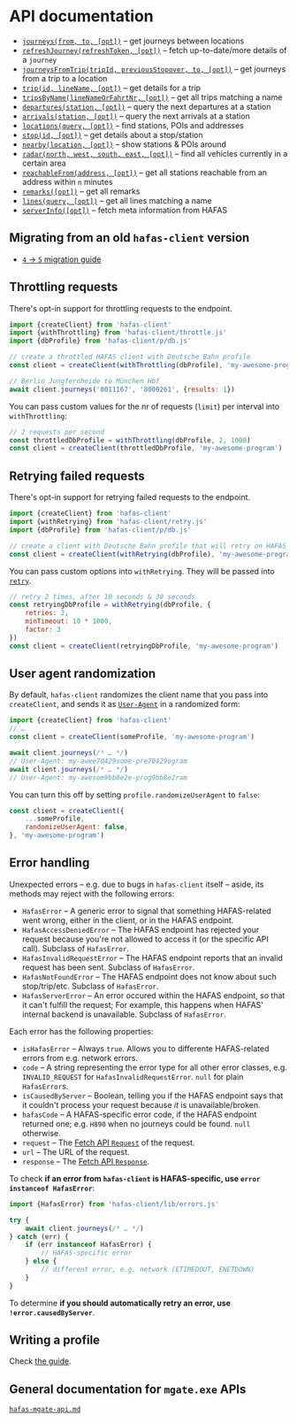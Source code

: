 # API documentation

- [`journeys(from, to, [opt])`](journeys.md) – get journeys between locations
- [`refreshJourney(refreshToken, [opt])`](refresh-journey.md) – fetch up-to-date/more details of a `journey`
- [`journeysFromTrip(tripId, previousStopover, to, [opt])`](journeys-from-trip.md) – get journeys from a trip to a location
- [`trip(id, lineName, [opt])`](trip.md) – get details for a trip
- [`tripsByName(lineNameOrFahrtNr, [opt])`](trips-by-name.md) – get all trips matching a name
- [`departures(station, [opt])`](departures.md) – query the next departures at a station
- [`arrivals(station, [opt])`](arrivals.md) – query the next arrivals at a station
- [`locations(query, [opt])`](locations.md) – find stations, POIs and addresses
- [`stop(id, [opt])`](stop.md) – get details about a stop/station
- [`nearby(location, [opt])`](nearby.md) – show stations & POIs around
- [`radar(north, west, south, east, [opt])`](radar.md) – find all vehicles currently in a certain area
- [`reachableFrom(address, [opt])`](reachable-from.md) – get all stations reachable from an address within `n` minutes
- [`remarks([opt])`](remarks.md) – get all remarks
- [`lines(query, [opt])`](lines.md) – get all lines matching a name
- [`serverInfo([opt])`](server-info.md) – fetch meta information from HAFAS

## Migrating from an old `hafas-client` version

- [`4` → `5` migration guide](migrating-to-5.md)

## Throttling requests

There's opt-in support for throttling requests to the endpoint.

```js
import {createClient} from 'hafas-client'
import {withThrottling} from 'hafas-client/throttle.js'
import {dbProfile} from 'hafas-client/p/db.js'

// create a throttled HAFAS client with Deutsche Bahn profile
const client = createClient(withThrottling(dbProfile), 'my-awesome-program')

// Berlin Jungfernheide to München Hbf
await client.journeys('8011167', '8000261', {results: 1})
```

You can pass custom values for the nr of requests (`limit`) per interval into `withThrottling`:

```js
// 2 requests per second
const throttledDbProfile = withThrottling(dbProfile, 2, 1000)
const client = createClient(throttledDbProfile, 'my-awesome-program')
```

## Retrying failed requests

There's opt-in support for retrying failed requests to the endpoint.

```js
import {createClient} from 'hafas-client'
import {withRetrying} from 'hafas-client/retry.js'
import {dbProfile} from 'hafas-client/p/db.js'

// create a client with Deutsche Bahn profile that will retry on HAFAS errors
const client = createClient(withRetrying(dbProfile), 'my-awesome-program')
```

You can pass custom options into `withRetrying`. They will be passed into [`retry`](https://github.com/tim-kos/node-retry#tutorial).

```js
// retry 2 times, after 10 seconds & 30 seconds
const retryingDbProfile = withRetrying(dbProfile, {
	retries: 2,
	minTimeout: 10 * 1000,
	factor: 3
})
const client = createClient(retryingDbProfile, 'my-awesome-program')
```

## User agent randomization

By default, `hafas-client` randomizes the client name that you pass into `createClient`, and sends it as [`User-Agent`](https://developer.mozilla.org/en-US/docs/Web/HTTP/Headers/User-Agent) in a randomized form:

```js
import {createClient} from 'hafas-client'
// …
const client = createClient(someProfile, 'my-awesome-program')

await client.journeys(/* … */)
// User-Agent: my-awee70429some-pre70429ogram
await client.journeys(/* … */)
// User-Agent: my-awesom9bb8e2e-prog9bb8e2ram
```

You can turn this off by setting `profile.randomizeUserAgent` to `false`:

```js
const client = createClient({
	...someProfile,
	randomizeUserAgent: false,
}, 'my-awesome-program')
```

## Error handling

Unexpected errors – e.g. due to bugs in `hafas-client` itself – aside, its methods may reject with the following errors:

- `HafasError` – A generic error to signal that something HAFAS-related went wrong, either in the client, or in the HAFAS endpoint.
- `HafasAccessDeniedError` – The HAFAS endpoint has rejected your request because you're not allowed to access it (or the specific API call). Subclass of `HafasError`.
- `HafasInvalidRequestError` – The HAFAS endpoint reports that an invalid request has been sent. Subclass of `HafasError`.
- `HafasNotFoundError` – The HAFAS endpoint does not know about such stop/trip/etc. Subclass of `HafasError`.
- `HafasServerError` – An error occured within the HAFAS endpoint, so that it can't fulfill the request; For example, this happens when HAFAS' internal backend is unavailable. Subclass of `HafasError`.

Each error has the following properties:

- `isHafasError` – Always `true`. Allows you to differente HAFAS-related errors from e.g. network errors.
- `code` – A string representing the error type for all other error classes, e.g. `INVALID_REQUEST` for `HafasInvalidRequestError`. `null` for plain `HafasError`s.
- `isCausedByServer` – Boolean, telling you if the HAFAS endpoint says that it couldn't process your request because *it* is unavailable/broken.
- `hafasCode` – A HAFAS-specific error code, if the HAFAS endpoint returned one; e.g. `H890` when no journeys could be found. `null` otherwise.
- `request` – The [Fetch API `Request`](https://developer.mozilla.org/en-US/docs/Web/API/Request) of the request.
- `url` – The URL of the request.
- `response` – The [Fetch API `Response`](https://developer.mozilla.org/en-US/docs/Web/API/Response).

To check **if an error from `hafas-client` is HAFAS-specific, use `error instanceof HafasError`**:

```js
import {HafasError} from 'hafas-client/lib/errors.js'

try {
	await client.journeys(/* … */)
} catch (err) {
	if (err instanceof HafasError) {
		// HAFAS-specific error
	} else {
		// different error, e.g. network (ETIMEDOUT, ENETDOWN)
	}
}
```

To determine **if you should automatically retry an error, use `!error.causedByServer`**.

## Writing a profile

Check [the guide](writing-a-profile.md).

## General documentation for `mgate.exe` APIs

[`hafas-mgate-api.md`](hafas-mgate-api.md)
